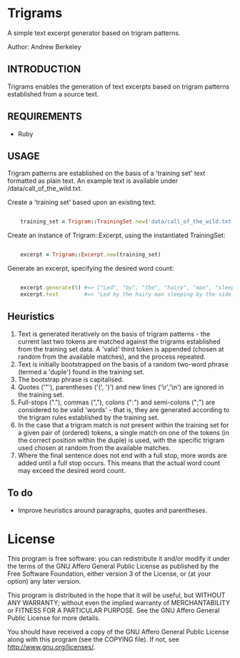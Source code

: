 # Trigrams

A simple text excerpt generator based on trigram patterns.

Author: Andrew Berkeley

## INTRODUCTION

Trigrams enables the generation of text excerpts based on trigram patterns established from a source text.

## REQUIREMENTS

 * Ruby

## USAGE
Trigram patterns are established on the basis of a 'training set' text formatted as plain text. An example text is available under /data/call_of_the_wild.txt.

Create a 'training set' based upon an existing text:

```ruby

    training_set = Trigram::TrainingSet.new('data/call_of_the_wild.txt')
```

Create an instance of Trigram::Excerpt, using the instantiated TrainingSet:

```ruby

    excerpt = Trigram::Excerpt.new(training_set)
```

Generate an excerpt, specifying the desired word count:

```ruby

    excerpt.generate(5) #=> ["Led", "by", "the", "hairy", "man", "sleeping", "by", "the", "side", "."] 
    excerpt.text        #=> "Led by the hairy man sleeping by the side." 
```

## Heuristics

1. Text is generated iteratively on the basis of trigram patterns - the current last two tokens are matched against the trigrams established from the training set data. A 'valid' third token is appended (chosen at random from the available matches), and the process repeated.
2. Text is initially bootstrapped on the basis of a random two-word phrase (termed a 'duple') found in the training set.
3. The bootstrap phrase is capitalised.
4. Quotes ('"'), parentheses ('(', ')') and new lines ('\r','\n') are ignored in the training set.
5. Full-stops ("."), commas (","), colons (":") and semi-colons (";") are considered to be valid 'words' - that is, they are generated according to the trigram rules established by the training set.
6. In the case that a trigram match is not present within the training set for a given pair of (ordered) tokens, a single match on one of the tokens (in the correct position within the duple) is used, with the specific trigram used chosen at random from the available matches.
7. Where the final sentence does not end with a full stop, more words are added until a full stop occurs. This means that the actual word count may exceed the desired word count.


## To do

* Improve heuristics around paragraphs, quotes and parentheses.

# License

This program is free software: you can redistribute it and/or modify
it under the terms of the GNU Affero General Public License as published by
the Free Software Foundation, either version 3 of the License, or
(at your option) any later version.

This program is distributed in the hope that it will be useful,
but WITHOUT ANY WARRANTY; without even the implied warranty of
MERCHANTABILITY or FITNESS FOR A PARTICULAR PURPOSE.  See the
GNU Affero General Public License for more details.

You should have received a copy of the GNU Affero General Public License
along with this program (see the COPYING file).  If not, see
<http://www.gnu.org/licenses/>.